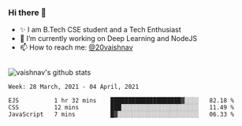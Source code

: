 ### Hi there 👋

<!--
**vaishnav-197/vaishnav-197** is a ✨ _special_ ✨ repository because its `README.md` (this file) appears on your GitHub profile.

Here are some ideas to get you started:
-->

- ✨ I am B.Tech CSE student and a Tech Enthusiast
- 🔭 I’m currently working on Deep Learning and NodeJS
- 📫 How to reach me: [@20vaishnav](https://twitter.com/20vaishnav)


<img src="https://github.com/vaishnav-197/vaishnav-197/blob/main/images/stat.svg" alt=""/>


![vaishnav's github stats](https://github-readme-stats.vercel.app/api?username=vaishnav-197&show_icons=true&theme=dark&count_private=true)


<!--START_SECTION:waka-->
```text
Week: 28 March, 2021 - 04 April, 2021

EJS          1 hr 32 mins    ████████████████████▓░░░░   82.18 % 
CSS          12 mins         ███░░░░░░░░░░░░░░░░░░░░░░   11.49 % 
JavaScript   7 mins          █▓░░░░░░░░░░░░░░░░░░░░░░░   06.33 % 
```
<!--END_SECTION:waka-->
